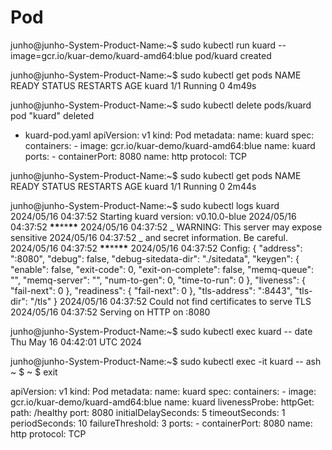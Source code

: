 # Pod

junho@junho-System-Product-Name:~$ sudo kubectl run kuard --image=gcr.io/kuar-demo/kuard-amd64:blue
pod/kuard created

junho@junho-System-Product-Name:~$ sudo kubectl get pods
NAME READY STATUS RESTARTS AGE
kuard 1/1 Running 0 4m49s

junho@junho-System-Product-Name:~$ sudo kubectl delete pods/kuard
pod "kuard" deleted

-   kuard-pod.yaml
    apiVersion: v1
    kind: Pod
    metadata:
    name: kuard
    spec:
    containers: - image: gcr.io/kuar-demo/kuard-amd64:blue
    name: kuard
    ports: - containerPort: 8080
    name: http
    protocol: TCP

junho@junho-System-Product-Name:~$ sudo kubectl get pods
NAME READY STATUS RESTARTS AGE
kuard 1/1 Running 0 2m44s

junho@junho-System-Product-Name:~$ sudo kubectl logs kuard
2024/05/16 04:37:52 Starting kuard version: v0.10.0-blue
2024/05/16 04:37:52 ****************\*\*****************\*\*****************\*\*****************
2024/05/16 04:37:52 _ WARNING: This server may expose sensitive
2024/05/16 04:37:52 _ and secret information. Be careful.
2024/05/16 04:37:52 ****************\*\*****************\*\*****************\*\*****************
2024/05/16 04:37:52 Config:
{
"address": ":8080",
"debug": false,
"debug-sitedata-dir": "./sitedata",
"keygen": {
"enable": false,
"exit-code": 0,
"exit-on-complete": false,
"memq-queue": "",
"memq-server": "",
"num-to-gen": 0,
"time-to-run": 0
},
"liveness": {
"fail-next": 0
},
"readiness": {
"fail-next": 0
},
"tls-address": ":8443",
"tls-dir": "/tls"
}
2024/05/16 04:37:52 Could not find certificates to serve TLS
2024/05/16 04:37:52 Serving on HTTP on :8080

junho@junho-System-Product-Name:~$ sudo kubectl exec kuard -- date
Thu May 16 04:42:01 UTC 2024

junho@junho-System-Product-Name:~$ sudo kubectl exec -it kuard -- ash
~ $
~ $ exit

apiVersion: v1
kind: Pod
metadata:
name: kuard
spec:
containers: - image: gcr.io/kuar-demo/kuard-amd64:blue
name: kuard
livenessProbe:
httpGet:
path: /healthy
port: 8080
initialDelaySeconds: 5
timeoutSeconds: 1
periodSeconds: 10
failureThreshold: 3
ports: - containerPort: 8080
name: http
protocol: TCP

